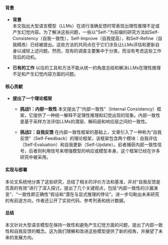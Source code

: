 #### 背景
- **背景**       
    本文指出大型语言模型（LLMs）在进行准确反馈时常表现出理性推理不足或产生幻觉内容。为了解决这些问题，一些以"Self-"为前缀的研究方法如Self-Consistency（自我一致性），Self-Improve（自我提高），和Self-Refine（自我精炼）已经被提出。这些方法的共同点在于它们涉及让LLMs评估和更新自身以减轻上述问题。然而，现有的调查主要集中于分类，而没有考虑这些工作背后的动机。

- **已有的工作**
    以往的工具和方法不能从统一的角度总结和解决LLMs在理性推理不足和产生幻觉内容方面的问题。

#### 核心贡献
- **提出了一个理论框架**
    - **挑战1：内部一致性**
        本文提出了“内部一致性”（Internal Consistency）框架，它提供了一种统一解释不足理性推理和幻觉出现的现象。内部一致性是基于采样方法评估LLMs的潜层、解码层和响应层之间的一致性。

    - **挑战2：自我反馈**
        在内部一致性框架的基础上，文章引入了一种称为“自我反馈”（Self-Feedback）的理论框架，该框架包含两个模块：自我评估（Self-Evaluation）和自我更新（Self-Update）。前者捕获内部一致性信号，后者则利用信号来增强模型的响应或模型本身。这个框架已经在许多研究中被采用。

#### 实现与部署
本论文系统地分类了这些研究，总结了相关的评价方法和基准，并对“自我反馈是否真的有效”进行了深入探讨。提出了几个关键观点，包括“内部一致性的沙漏演变”、“一致性即正确性”假设和“潜在与显式推理的悖论”。进一步勾勒出未来研究的有前途方向，作者还公开了实验代码、参考列表和统计数据。

#### 总结
本文针对大型语言模型在保持一致性和避免产生幻觉方面的问题，提出了内部一致性和自我反馈的概念。这为我们理解和改进这些模型提供了新的视角，并展望了未来的发展方向。
